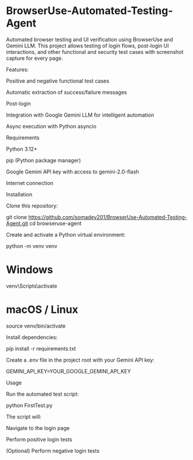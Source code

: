 # BrowserUse-Automated-Testing-Agent


Automated browser testing and UI verification using BrowserUse and Gemini LLM.
This project allows testing of login flows, post-login UI interactions, and other functional and security test cases with screenshot capture for every page.

Features:

Positive and negative functional test cases

Automatic extraction of success/failure messages

Post-login 

Integration with Google Gemini LLM for intelligent automation

Async execution with Python asyncio

Requirements

Python 3.12+

pip (Python package manager)

Google Gemini API key with access to gemini-2.0-flash

Internet connection

Installation

Clone this repository:

git clone https://github.com/somadey201/BrowserUse-Automated-Testing-Agent.git
cd browseruse-agent


Create and activate a Python virtual environment:

python -m venv venv
# Windows
venv\Scripts\activate
# macOS / Linux
source venv/bin/activate


Install dependencies:

pip install -r requirements.txt


Create a .env file in the project root with your Gemini API key:

GEMINI_API_KEY=YOUR_GOOGLE_GEMINI_API_KEY

Usage

Run the automated test script:

python FirstTest.py


The script will:

Navigate to the login page

Perform positive login tests

(Optional) Perform negative login tests
